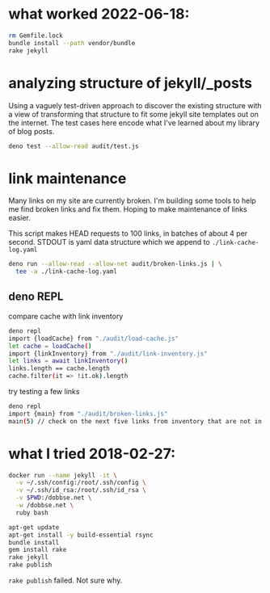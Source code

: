 # what worked 2022-06-18:

``` bash
rm Gemfile.lock
bundle install --path vendor/bundle
rake jekyll
```

# analyzing structure of jekyll/_posts

Using a vaguely test-driven approach to discover the existing
structure with a view of transforming that structure to fit some
jekyll site templates out on the internet. The test cases here encode
what I've learned about my library of blog posts.

``` bash
deno test --allow-read audit/test.js
```

# link maintenance

Many links on my site are currently broken. I'm building some tools to
help me find broken links and fix them. Hoping to make maintenance of
links easier.

This script makes HEAD requests to 100 links, in batches of about 4
per second. STDOUT is yaml data structure which we append to
`./link-cache-log.yaml`

``` bash
deno run --allow-read --allow-net audit/broken-links.js | \
  tee -a ./link-cache-log.yaml
```

## deno REPL

compare cache with link inventory

``` bash
deno repl
import {loadCache} from "./audit/load-cache.js"
let cache = loadCache()
import {linkInventory} from "./audit/link-inventory.js"
let links = await linkInventory()
links.length == cache.length
cache.filter(it => !it.ok).length
```

try testing a few links

``` bash
deno repl
import {main} from "./audit/broken-links.js"
main(5) // check on the next five links from inventory that are not in cache
```


# what I tried 2018-02-27:

``` bash
docker run --name jekyll -it \
  -v ~/.ssh/config:/root/.ssh/config \
  -v ~/.ssh/id_rsa:/root/.ssh/id_rsa \
  -v $PWD:/dobbse.net \
  -w /dobbse.net \
  ruby bash

apt-get update
apt-get install -y build-essential rsync
bundle install
gem install rake
rake jekyll
rake publish
```

`rake publish` failed.  Not sure why.
